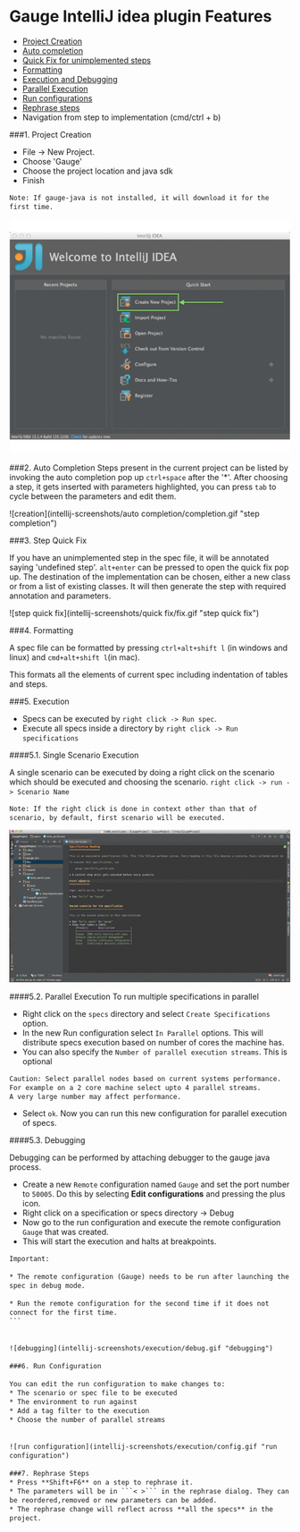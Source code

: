 # Gauge IntelliJ idea plugin Features

* [Project Creation](#1-project-creation)
* [Auto completion](#2-auto-completion)
* [Quick Fix for unimplemented steps](#3-step-quick-fix)
* [Formatting](#4-formatting)
* [Execution and Debugging](#5-execution)
* [Parallel Execution](#52-parallel-execution)
* [Run configurations](#6-run-configuration)
* [Rephrase steps](#7-rephrase-steps)
* Navigation from step to implementation (cmd/ctrl + b)

###1. Project Creation

 * File -> New Project.
 * Choose 'Gauge'
 * Choose the project location and java sdk
 * Finish

````
Note: If gauge-java is not installed, it will download it for the first time.
````

![creation](intellij-screenshots/creation/creation.gif "project creation")


###2. Auto Completion
Steps present in the current project can be listed by invoking the auto completion pop up `ctrl+space` after the '*'. After choosing a step, it gets inserted with parameters highlighted, you can press `tab` to cycle between the parameters and edit them.

![creation](intellij-screenshots/auto completion/completion.gif "step completion")


###3. Step Quick Fix

If you have an unimplemented step in the spec file, it will be annotated saying 'undefined step'. `alt+enter` can be pressed to open the quick fix pop up. The destination of the implementation can be chosen, either a new class or from a list of existing classes. It will then generate the step with required annotation and parameters.

![step quick fix](intellij-screenshots/quick fix/fix.gif "step quick fix")

###4. Formatting

A spec file can be formatted by pressing `ctrl+alt+shift l` (in windows and linux) and `cmd+alt+shift l`(in mac).

This formats all the elements of current spec including indentation of tables and steps.

###5. Execution

* Specs can be executed by `right click -> Run spec`.
* Execute all specs inside a directory by `right click -> Run specifications`

####5.1. Single Scenario Execution

A single scenario can be executed by doing a right click on the scenario which should be executed and choosing the scenario.
`right click -> run -> Scenario Name`

````
Note: If the right click is done in context other than that of scenario, by default, first scenario will be executed.
````

![scenario execution](intellij-screenshots/execution/scenario.gif "scenario execution")

####5.2. Parallel Execution
To run multiple specifications in parallel
* Right click on the ```specs``` directory and select ```Create Specifications``` option.
* In the new Run configuration select ```In Parallel``` options. This will distribute specs execution based on number of cores the machine has.
* You can also specify the ```Number of parallel execution streams```. This is optional
````
Caution: Select parallel nodes based on current systems performance.
For example on a 2 core machine select upto 4 parallel streams.
A very large number may affect performance.
````
* Select ```ok```. Now you can run this new configuration for parallel execution of specs.


####5.3. Debugging

Debugging can be performed by attaching debugger to the gauge java process.

* Create a new  ```Remote``` configuration named `Gauge` and set the port number to `50005`. Do this by selecting **Edit configurations** and pressing the plus icon.
* Right click on a specification or specs directory -> Debug
* Now go to the run configuration and execute the remote configuration `Gauge` that was created.
* This will start the execution and halts at breakpoints.

````
Important:

* The remote configuration (Gauge) needs to be run after launching the spec in debug mode.

* Run the remote configuration for the second time if it does not connect for the first time.
```


![debugging](intellij-screenshots/execution/debug.gif "debugging")

###6. Run Configuration

You can edit the run configuration to make changes to:
* The scenario or spec file to be executed
* The environment to run against
* Add a tag filter to the execution
* Choose the number of parallel streams


![run configuration](intellij-screenshots/execution/config.gif "run configuration")

###7. Rephrase Steps
* Press **Shift+F6** on a step to rephrase it.
* The parameters will be in ```< >``` in the rephrase dialog. They can be reordered,removed or new parameters can be added.
* The rephrase change will reflect across **all the specs** in the project.






